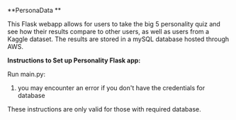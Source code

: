 [comment]: <> (Provide a README section for creating and running the project. I need complete specifications for building your project)

[comment]: <> (on my computer. Specify all libraries, software, etc. needed to run the application. Specify expected installation)

[comment]: <> (directories. If you use a specific technology for the project, the technology’s download page must be listed.)


**PersonaData **

This Flask webapp allows for users to take the big 5 personality quiz and see how their results compare to other users, as well as users from a Kaggle dataset. 
The results are stored in a mySQL database hosted through AWS. 



**Instructions to Set up Personality Flask app:**

Run main.py:

1. you may encounter an error if you don't have the credentials for database


These instructions are only valid for those with required database. 
